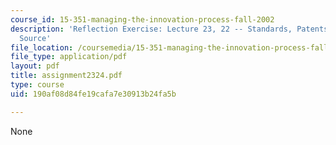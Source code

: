 ```yaml
---
course_id: 15-351-managing-the-innovation-process-fall-2002
description: 'Reflection Exercise: Lecture 23, 22 -- Standards, Patents, and Open
  Source'
file_location: /coursemedia/15-351-managing-the-innovation-process-fall-2002/190af08d84fe19cafa7e30913b24fa5b_assignment2324.pdf
file_type: application/pdf
layout: pdf
title: assignment2324.pdf
type: course
uid: 190af08d84fe19cafa7e30913b24fa5b

---
```

None